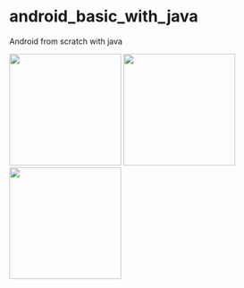 # android_basic_with_java
Android from scratch with java


<img src="https://user-images.githubusercontent.com/30453784/55268268-0862f180-52ae-11e9-910d-d52e248f2fd0.jpg" width = 200> <img src="https://user-images.githubusercontent.com/30453784/55268272-0e58d280-52ae-11e9-93eb-9c908499b5b7.jpg" width = 200> <img src="https://user-images.githubusercontent.com/30453784/55268274-1153c300-52ae-11e9-82f8-794d2aab48d9.jpg" width = 200>
